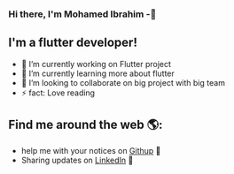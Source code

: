 ### Hi there, I'm Mohamed Ibrahim -👋



## I'm a flutter developer!



- 🔭 I’m currently working on Flutter project
- 🌱 I’m currently learning more about flutter
- 👯 I’m looking to collaborate on big project with big team
- ⚡ fact: Love reading

## Find me around the web 🌎:
- help me with your notices on <a href="https://github.com/muhamed7"> Githup</a> 🏓
- Sharing updates on <a href="https://www.linkedin.com/in/muhammed-ibrahim-5b1980aa/">LinkedIn</a> 💼
